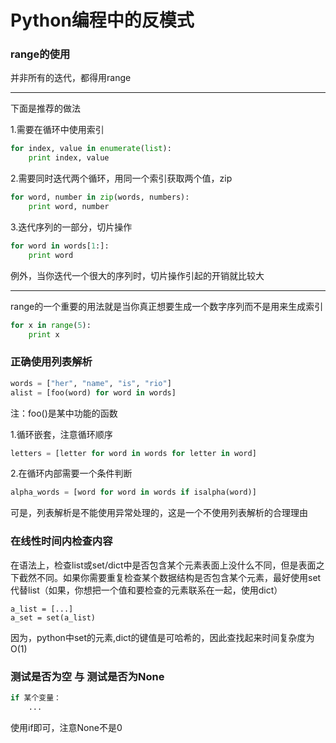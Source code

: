 Python编程中的反模式
===

### range的使用

并非所有的迭代，都得用range

---

下面是推荐的做法

1.需要在循环中使用索引

```python
for index, value in enumerate(list):
    print index, value
```

2.需要同时迭代两个循环，用同一个索引获取两个值，zip

```python
for word, number in zip(words, numbers):
    print word, number
```

3.迭代序列的一部分，切片操作

```python
for word in words[1:]:
    print word
```

例外，当你迭代一个很大的序列时，切片操作引起的开销就比较大

---

range的一个重要的用法就是当你真正想要生成一个数字序列而不是用来生成索引

```python
for x in range(5):
    print x
```

### 正确使用列表解析

```python
words = ["her", "name", "is", "rio"]
alist = [foo(word) for word in words]
```

注：foo()是某中功能的函数

1.循环嵌套，注意循环顺序

```python
letters = [letter for word in words for letter in word]
```

2.在循环内部需要一个条件判断

```python
alpha_words = [word for word in words if isalpha(word)]
```

可是，列表解析是不能使用异常处理的，这是一个不使用列表解析的合理理由

### 在线性时间内检查内容

在语法上，检查list或set/dict中是否包含某个元素表面上没什么不同，但是表面之下截然不同。如果你需要重复检查某个数据结构是否包含某个元素，最好使用set代替list（如果，你想把一个值和要检查的元素联系在一起，使用dict）

```
a_list = [...]
a_set = set(a_list)
```

因为，python中set的元素,dict的键值是可哈希的，因此查找起来时间复杂度为O(1)

### 测试是否为空 与 测试是否为None

```Python
if 某个变量：
    ...
```

使用if即可，注意None不是0



